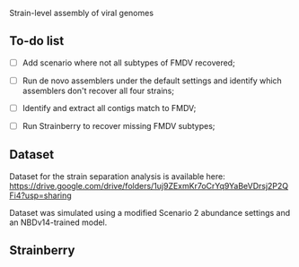 Strain-level assembly of viral genomes    

## To-do list  

- [ ] Add scenario where not all subtypes of FMDV recovered;
- [ ] Run de novo assemblers under the default settings and identify which assemblers don't recover all four strains;
- [ ] Identify and extract all contigs match to FMDV;  
- [ ] Run Strainberry to recover missing FMDV subtypes;


## Dataset  

Dataset for the strain separation analysis is available here: https://drive.google.com/drive/folders/1uj9ZExmKr7oCrYq9YaBeVDrsj2P2QFi4?usp=sharing  

Dataset was simulated using a modified Scenario 2 abundance settings and an NBDv14-trained model.  

## Strainberry  


